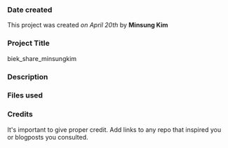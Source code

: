### Date created
This project was created _on April 20th_ by **Minsung Kim**

### Project Title
biek_share_minsungkim

### Description


### Files used

### Credits
It's important to give proper credit. Add links to any repo that inspired you or blogposts you consulted.

